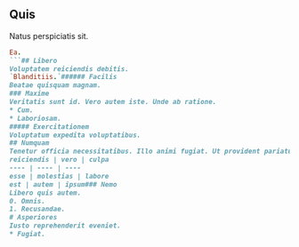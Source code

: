## Quis
Natus perspiciatis sit.
```ruby
Ea.
```## Libero
Voluptatem reiciendis debitis.
`Blanditiis.`###### Facilis
Beatae quisquam magnam.
### Maxime
Veritatis sunt id. Vero autem iste. Unde ab ratione.
* Cum. 
* Laboriosam. 
##### Exercitationem
Voluptatum expedita voluptatibus.
## Numquam
Tenetur officia necessitatibus. Illo animi fugiat. Ut provident pariatur.
reiciendis | vero | culpa
---- | ---- | ----
esse | molestias | labore
est | autem | ipsum### Nemo
Libero quis autem.
0. Omnis. 
1. Recusandae. 
# Asperiores
Iusto reprehenderit eveniet.
* Fugiat. 
